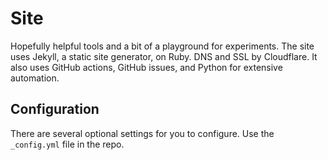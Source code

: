 

# Site

Hopefully helpful tools and a bit of a playground for experiments. The site uses Jekyll, a static site generator, on Ruby. DNS and SSL by Cloudflare. It also uses GitHub actions, GitHub issues, and Python for extensive automation.

## Configuration

There are several optional settings for you to configure. Use the `_config.yml` file in the repo.
